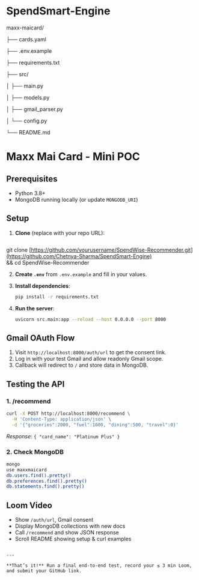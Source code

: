 # SpendSmart-Engine

maxx-maicard/

├── cards.yaml

├── .env.example

├── requirements.txt

├── src/

│   ├── main.py

│   ├── models.py

│   ├── gmail_parser.py

│   └── config.py

└── README.md


# Maxx Mai Card - Mini POC

## Prerequisites

- Python 3.8+
- MongoDB running locally (or update `MONGODB_URI`)

## Setup

1. **Clone** (replace with your repo URL):

   ```bash
  git clone [https://github.com/yourusername/SpendWise-Recommender.git](https://github.com/Chetnya-Sharma/SpendSmart-Engine) \
  && cd SpendWise-Recommender
  
  
   

2. **Create `.env`** from `.env.example` and fill in your values.

3. **Install dependencies**:

   ```bash
   pip install -r requirements.txt
   ```

4. **Run the server**:

   ```bash
   uvicorn src.main:app --reload --host 0.0.0.0 --port 8000
   ```

## Gmail OAuth Flow

1. Visit `http://localhost:8000/auth/url` to get the consent link.
2. Log in with your test Gmail and allow readonly Gmail scope.
3. Callback will redirect to `/` and store data in MongoDB.

## Testing the API

### 1. /recommend

```bash
curl -X POST http://localhost:8000/recommend \
  -H 'Content-Type: application/json' \
  -d '{"groceries":2000, "fuel":1000, "dining":500, "travel":0}'
```

*Response*: `{ "card_name": "Platinum Plus" }`

### 2. Check MongoDB

```bash
mongo
use maxxmaicard
db.users.find().pretty()
db.preferences.find().pretty()
db.statements.find().pretty()
```

## Loom Video

- Show `/auth/url`, Gmail consent
- Display MongoDB collections with new docs
- Call `/recommend` and show JSON response
- Scroll README showing setup & curl examples

```

---

**That’s it!** Run a final end‑to‑end test, record your ≤ 3 min Loom, and submit your GitHub link.

```
